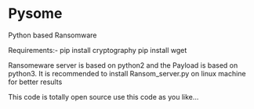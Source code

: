 # Pysome
Python based Ransomware 

Requirements:-
pip install cryptography
pip install wget

Ransomeware server is based on python2 and the Payload is based on python3. It is recommended to install Ransom_server.py on linux machine
for better results

This code is totally open source use this code as you like...

